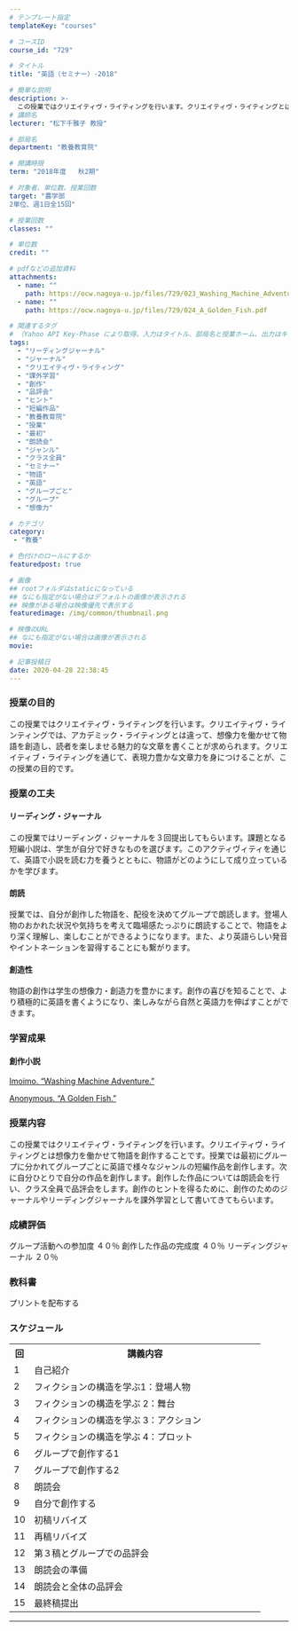 ```yaml
---
# テンプレート指定
templateKey: "courses"

# コースID
course_id: "729"

# タイトル
title: "英語（セミナー）-2018"

# 簡単な説明
description: >-
  この授業ではクリエイティヴ・ライティングを行います。クリエイティヴ・ライティングとは想像力を働かせて物語を創作することです。授業では最初にグループに分かれてグループごとに英語で様々なジャンルの短編作品を創作します。次に自分ひとりで自分の作品を創作します。創作した作品については朗読会を行い、クラス全員で品評会をします。創作のヒントを得るために、創作のためのジャーナルやリーディングジャーナルを課外学習 ....
# 講師名
lecturer: "松下千雅子 教授"

# 部局名
department: "教養教育院"

# 開講時限
term: "2018年度	秋2期"

# 対象者、単位数、授業回数
target: "農学部
2単位、週1日全15回"

# 授業回数
classes: ""

# 単位数
credit: ""

# pdfなどの追加資料
attachments:
  - name: "" 
    path: https://ocw.nagoya-u.jp/files/729/023_Washing_Machine_Adventure.pdf
  - name: "" 
    path: https://ocw.nagoya-u.jp/files/729/024_A_Golden_Fish.pdf

# 関連するタグ
# （Yahoo API Key-Phase により取得。入力はタイトル、部局名と授業ホーム、出力はキーフレーズ（tags））
tags:
  - "リーディングジャーナル"
  - "ジャーナル"
  - "クリエイティヴ・ライティング"
  - "課外学習"
  - "創作"
  - "品評会"
  - "ヒント"
  - "短編作品"
  - "教養教育院"
  - "授業"
  - "最初"
  - "朗読会"
  - "ジャンル"
  - "クラス全員"
  - "セミナー"
  - "物語"
  - "英語"
  - "グループごと"
  - "グループ"
  - "想像力"

# カテゴリ
category:
 - "教養"

# 色付けのロールにするか
featuredpost: true

# 画像
## rootフォルダはstaticになっている
## なにも指定がない場合はデフォルトの画像が表示される
## 映像がある場合は映像優先で表示する
featuredimage: /img/common/thumbnail.png

# 映像のURL
## なにも指定がない場合は画像が表示される
movie: 

# 記事投稿日
date: 2020-04-28 22:38:45
---
```


### 授業の目的

この授業ではクリエイティヴ・ライティングを行います。クリエイティヴ・ラインティングでは、アカデミック・ライティングとは違って、想像力を働かせて物語を創造し、読者を楽しませる魅力的な文章を書くことが求められます。クリエイティブ・ライティングを通じて、表現力豊かな文章力を身につけることが、この授業の目的です。

### 授業の工夫

#### リーディング・ジャーナル

この授業ではリーディング・ジャーナルを３回提出してもらいます。課題となる短編小説は、学生が自分で好きなものを選びます。このアクティヴィティを通じて、英語で小説を読む力を養うとともに、物語がどのようにして成り立っているかを学びます。

#### 朗読

授業では、自分が創作した物語を、配役を決めてグループで朗読します。登場人物のおかれた状況や気持ちを考えて臨場感たっぷりに朗読することで、物語をより深く理解し、楽しむことができるようになります。また、より英語らしい発音やイントネーションを習得することにも繋がります。

#### 創造性

物語の創作は学生の想像力・創造力を豊かにます。創作の喜びを知ることで、より積極的に英語を書くようになり、楽しみながら自然と英語力を伸ばすことができます。





### 学習成果


#### 創作小説

[Imoimo. “Washing Machine Adventure.” ](https://ocw.nagoya-u.jp/files/729/023_Washing_Machine_Adventure.pdf) 


[Anonymous. “A Golden Fish.”](https://ocw.nagoya-u.jp/files/729/024_A_Golden_Fish.pdf) 




### 授業内容

この授業ではクリエイティヴ・ライティングを行います。クリエイティヴ・ライティングとは想像力を働かせて物語を創作することです。授業では最初にグループに分かれてグループごとに英語で様々なジャンルの短編作品を創作します。次に自分ひとりで自分の作品を創作します。創作した作品については朗読会を行い、クラス全員で品評会をします。創作のヒントを得るために、創作のためのジャーナルやリーディングジャーナルを課外学習として書いてきてもらいます。

### 成績評価

グループ活動への参加度 ４０％
創作した作品の完成度  ４０％
リーディングジャーナル ２０％


### 教科書

プリントを配布する


<h3>スケジュール</h3>

<table class="basic" width="400">

<tr>
<th width="20" class="center">回</th>
<th width="400" class="center">講義内容 </th>
</tr>

<tr>
<td width="20" class="center">1</td>
<td width="400">自己紹介</td>
</tr>

<tr>
<td width="20" class="center">2</td>
<td width="400">フィクションの構造を学ぶ1：登場人物  </td>
</tr>

<tr>
<td width="20" class="center">3</td>
<td width="400">フィクションの構造を学ぶ 2：舞台 </td>
</tr>

<tr>
<td width="20" class="center">4</td>
<td width="400">フィクションの構造を学ぶ 3：アクション</td>
</tr>

<tr>
<td width="20" class="center">5</td>
<td width="400"> フィクションの構造を学ぶ 4：プロット</td>
</tr>

<tr>
<td width="20" class="center">6</td>
<td width="400">グループで創作する1 </td>
</tr>

<tr>
<td width="20" class="center">7</td>
<td width="400">グループで創作する2 </td>
</tr>

<tr>
<td width="20" class="center">8</td>
<td width="400">朗読会  </td>
</tr>

<tr>
<td width="20" class="center">9</td>
<td width="400">自分で創作する </td>
</tr>

<tr>
<td width="20" class="center">10</td>
<td width="400">初稿リバイズ </td>
</tr>

<tr>
<td width="20" class="center">11</td>
<td width="400">再稿リバイズ</td>
</tr>

<tr>
<td width="20" class="center">12</td>
<td width="400">第３稿とグループでの品評会 </td>
</tr>

<tr>
<td width="20" class="center">13</td>
<td width="400">朗読会の準備</td>
</tr>

<tr>
<td width="20" class="center">14</td>
<td width="400">朗読会と全体の品評会</td>
</tr>

<tr>
<td width="20" class="center">15</td>
<td width="400">最終稿提出  </td>
</tr>

</table>












-----